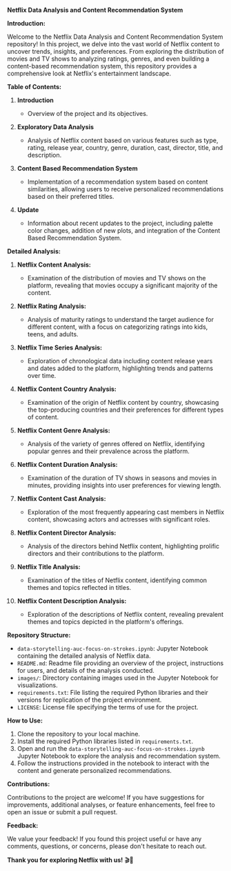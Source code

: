 **Netflix Data Analysis and Content Recommendation System**

**Introduction:**

Welcome to the Netflix Data Analysis and Content Recommendation System repository! In this project, we delve into the vast world of Netflix content to uncover trends, insights, and preferences. From exploring the distribution of movies and TV shows to analyzing ratings, genres, and even building a content-based recommendation system, this repository provides a comprehensive look at Netflix's entertainment landscape.

**Table of Contents:**

1. **Introduction**
   - Overview of the project and its objectives.

2. **Exploratory Data Analysis**
   - Analysis of Netflix content based on various features such as type, rating, release year, country, genre, duration, cast, director, title, and description.
   
3. **Content Based Recommendation System**
   - Implementation of a recommendation system based on content similarities, allowing users to receive personalized recommendations based on their preferred titles.
   
4. **Update**
   - Information about recent updates to the project, including palette color changes, addition of new plots, and integration of the Content Based Recommendation System.

**Detailed Analysis:**

1. **Netflix Content Analysis:**
   - Examination of the distribution of movies and TV shows on the platform, revealing that movies occupy a significant majority of the content.
   
2. **Netflix Rating Analysis:**
   - Analysis of maturity ratings to understand the target audience for different content, with a focus on categorizing ratings into kids, teens, and adults.
   
3. **Netflix Time Series Analysis:**
   - Exploration of chronological data including content release years and dates added to the platform, highlighting trends and patterns over time.
   
4. **Netflix Content Country Analysis:**
   - Examination of the origin of Netflix content by country, showcasing the top-producing countries and their preferences for different types of content.
   
5. **Netflix Content Genre Analysis:**
   - Analysis of the variety of genres offered on Netflix, identifying popular genres and their prevalence across the platform.
   
6. **Netflix Content Duration Analysis:**
   - Examination of the duration of TV shows in seasons and movies in minutes, providing insights into user preferences for viewing length.
   
7. **Netflix Content Cast Analysis:**
   - Exploration of the most frequently appearing cast members in Netflix content, showcasing actors and actresses with significant roles.
   
8. **Netflix Content Director Analysis:**
   - Analysis of the directors behind Netflix content, highlighting prolific directors and their contributions to the platform.
   
9. **Netflix Title Analysis:**
   - Examination of the titles of Netflix content, identifying common themes and topics reflected in titles.
   
10. **Netflix Content Description Analysis:**
    - Exploration of the descriptions of Netflix content, revealing prevalent themes and topics depicted in the platform's offerings.

**Repository Structure:**

- `data-storytelling-auc-focus-on-strokes.ipynb`: Jupyter Notebook containing the detailed analysis of Netflix data.
- `README.md`: Readme file providing an overview of the project, instructions for users, and details of the analysis conducted.
- `images/`: Directory containing images used in the Jupyter Notebook for visualizations.
- `requirements.txt`: File listing the required Python libraries and their versions for replication of the project environment.
- `LICENSE`: License file specifying the terms of use for the project.

**How to Use:**

1. Clone the repository to your local machine.
2. Install the required Python libraries listed in `requirements.txt`.
3. Open and run the `data-storytelling-auc-focus-on-strokes.ipynb` Jupyter Notebook to explore the analysis and recommendation system.
4. Follow the instructions provided in the notebook to interact with the content and generate personalized recommendations.

**Contributions:**

Contributions to the project are welcome! If you have suggestions for improvements, additional analyses, or feature enhancements, feel free to open an issue or submit a pull request.

**Feedback:**

We value your feedback! If you found this project useful or have any comments, questions, or concerns, please don't hesitate to reach out.

**Thank you for exploring Netflix with us!** 🎬🍿
